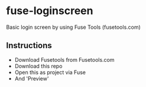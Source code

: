 # fuse-loginscreen
Basic login screen by using Fuse Tools (fusetools.com)

## Instructions
- Download Fusetools from Fusetools.com
- Download this repo
- Open this as project via Fuse
- And 'Preview'

